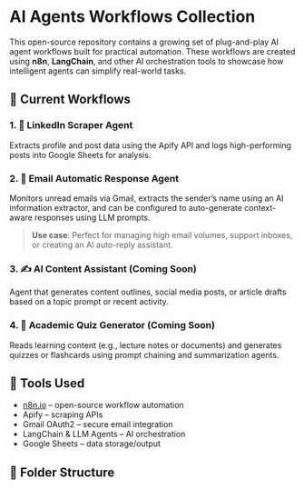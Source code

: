 # AI Agents Workflows Collection

This open-source repository contains a growing set of plug-and-play AI agent workflows built for practical automation. These workflows are created using **n8n**, **LangChain**, and other AI orchestration tools to showcase how intelligent agents can simplify real-world tasks.

## 🧠 Current Workflows

### 1. 🔗 LinkedIn Scraper Agent
Extracts profile and post data using the Apify API and logs high-performing posts into Google Sheets for analysis.

### 2. 📧 Email Automatic Response Agent
Monitors unread emails via Gmail, extracts the sender’s name using an AI information extractor, and can be configured to auto-generate context-aware responses using LLM prompts.

> **Use case**: Perfect for managing high email volumes, support inboxes, or creating an AI auto-reply assistant.

### 3. ✍️ AI Content Assistant (Coming Soon)
Agent that generates content outlines, social media posts, or article drafts based on a topic prompt or recent activity.

### 4. 🧾 Academic Quiz Generator (Coming Soon)
Reads learning content (e.g., lecture notes or documents) and generates quizzes or flashcards using prompt chaining and summarization agents.

## 🧰 Tools Used

- [n8n.io](https://n8n.io) – open-source workflow automation
- Apify – scraping APIs
- Gmail OAuth2 – secure email integration
- LangChain & LLM Agents – AI orchestration
- Google Sheets – data storage/output

## 📂 Folder Structure

